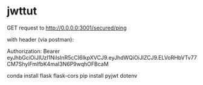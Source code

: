 # jwttut

GET request to http://0.0.0.0:3001/secured/ping

with header (via postman):

Authorization: Bearer eyJhbGciOiJIUzI1NiIsInR5cCI6IkpXVCJ9.eyJhdWQiOiJlZCJ9.ELVoRHbVTv77CM7ShylFmlfbK4maI3N6P9wqhOFBcaM

conda install flask flask-cors
pip install pyjwt dotenv


